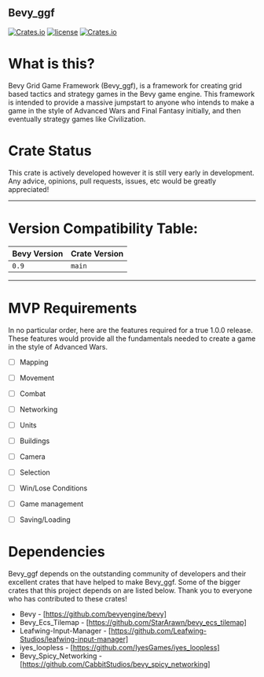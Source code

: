 ## Bevy_ggf

[![Crates.io](https://img.shields.io/crates/v/bevy_ggf.svg)](https://crates.io/crates/bevy_ggf)
[![license](https://img.shields.io/badge/license-MIT-blue.svg)](https://github.com/NoahShomette/bevy_ggf/blob/main/LICENSE-MIT)
[![Crates.io](https://img.shields.io/crates/d/bevy_ggf)](https://crates.io/crates/bevy_ggf)
 
# What is this?
Bevy Grid Game Framework (Bevy_ggf), is a framework for creating grid based tactics and strategy games in the Bevy game engine. This framework is intended to provide a massive jumpstart to anyone who intends to make a game in the style of Advanced Wars and Final Fantasy initially, and then eventually strategy games like Civilization. 


# Crate Status
This crate is actively developed however it is still very early in development. Any advice, opinions, pull requests, issues, etc would be greatly appreciated!

---

# Version Compatibility Table:
|Bevy Version|Crate Version      |
|------------|-------------------|
|`0.9`       |`main`             |

---

# MVP Requirements
In no particular order, here are the features required for a true 1.0.0 release. These features would provide all the fundamentals needed to create a game in the style of Advanced Wars.
- [ ] Mapping
- [ ] Movement
- [ ] Combat
- [ ] Networking
- [ ] Units
- [ ] Buildings
- [ ] Camera
- [ ] Selection
- [ ] Win/Lose Conditions
- [ ] Game management
- [ ] Saving/Loading


# Dependencies
Bevy_ggf depends on the outstanding community of developers and their excellent crates that have helped to make Bevy_ggf. Some of the bigger crates that this project depends on are listed below. Thank you to everyone who has contributed to these crates!

* Bevy - [https://github.com/bevyengine/bevy]
* Bevy_Ecs_Tilemap - [https://github.com/StarArawn/bevy_ecs_tilemap]
* Leafwing-Input-Manager - [https://github.com/Leafwing-Studios/leafwing-input-manager]
* iyes_loopless - [https://github.com/IyesGames/iyes_loopless]
* Bevy_Spicy_Networking - [https://github.com/CabbitStudios/bevy_spicy_networking]
